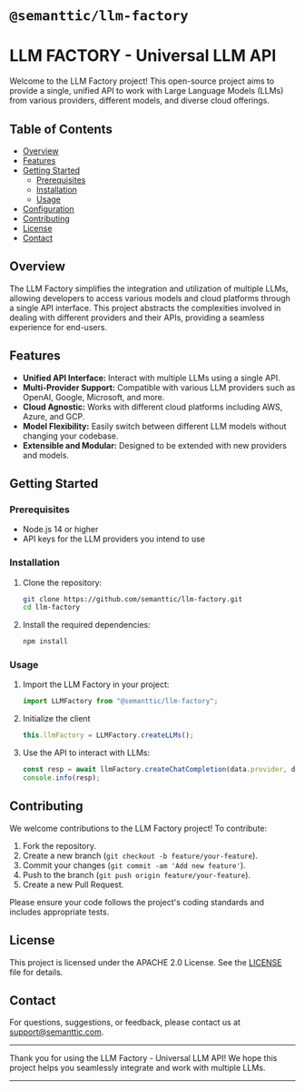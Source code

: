 # `@semanttic/llm-factory`

# LLM FACTORY - Universal LLM API

Welcome to the LLM Factory project! This open-source project aims to provide a single, unified API to work with Large Language Models (LLMs) from various providers, different models, and diverse cloud offerings.

## Table of Contents

- [Overview](#overview)
- [Features](#features)
- [Getting Started](#getting-started)
  - [Prerequisites](#prerequisites)
  - [Installation](#installation)
  - [Usage](#usage)
- [Configuration](#configuration)
- [Contributing](#contributing)
- [License](#license)
- [Contact](#contact)

## Overview

The LLM Factory simplifies the integration and utilization of multiple LLMs, allowing developers to access various models and cloud platforms through a single API interface. This project abstracts the complexities involved in dealing with different providers and their APIs, providing a seamless experience for end-users.

## Features

- **Unified API Interface:** Interact with multiple LLMs using a single API.
- **Multi-Provider Support:** Compatible with various LLM providers such as OpenAI, Google, Microsoft, and more.
- **Cloud Agnostic:** Works with different cloud platforms including AWS, Azure, and GCP.
- **Model Flexibility:** Easily switch between different LLM models without changing your codebase.
- **Extensible and Modular:** Designed to be extended with new providers and models.

## Getting Started

### Prerequisites

- Node.js 14 or higher
- API keys for the LLM providers you intend to use

### Installation

1. Clone the repository:

   ```bash
   git clone https://github.com/semanttic/llm-factory.git
   cd llm-factory
   ```

2. Install the required dependencies:
   ```bash
   npm install
   ```

### Usage

1. Import the LLM Factory in your project:

   ```javascript
   import LLMFactory from "@semanttic/llm-factory";
   ```

2. Initialize the client

   ```javascript
   this.llmFactory = LLMFactory.createLLMs();
   ```

3. Use the API to interact with LLMs:
   ```javascript
   const resp = await llmFactory.createChatCompletion(data.provider, data);
   console.info(resp);
   ```

## Contributing

We welcome contributions to the LLM Factory project! To contribute:

1. Fork the repository.
2. Create a new branch (`git checkout -b feature/your-feature`).
3. Commit your changes (`git commit -am 'Add new feature'`).
4. Push to the branch (`git push origin feature/your-feature`).
5. Create a new Pull Request.

Please ensure your code follows the project's coding standards and includes appropriate tests.

## License

This project is licensed under the APACHE 2.0 License. See the [LICENSE](LICENSE) file for details.

## Contact

For questions, suggestions, or feedback, please contact us at [support@semanttic.com](mailto:support@semanttic.com).

---

Thank you for using the LLM Factory - Universal LLM API! We hope this project helps you seamlessly integrate and work with multiple LLMs.

---

